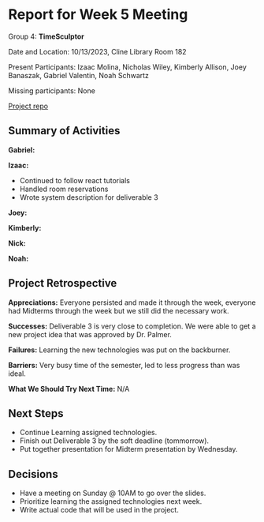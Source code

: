 # Report for Week 5 Meeting

Group 4: **TimeSculptor**

Date and Location: 10/13/2023, Cline Library Room 182

Present Participants: Izaac Molina, Nicholas Wiley, Kimberly Allison, Joey Banaszak, Gabriel Valentin, Noah Schwartz

Missing participants: None

[Project repo](https://github.com/nickw409/TimeSculptor)

## **Summary of Activities**

**Gabriel:**

**Izaac:**

- Continued to follow react tutorials
- Handled room reservations
- Wrote system description for deliverable 3

**Joey:**

**Kimberly:**

**Nick:**

**Noah:**

## **Project Retrospective**

**Appreciations:** Everyone persisted and made it through the week, everyone had Midterms through the week but we still did the necessary work.

**Successes:** Deliverable 3 is very close to completion. We were able to get a new project idea that was approved by Dr. Palmer.

**Failures:** Learning the new technologies was put on the backburner.

**Barriers:** Very busy time of the semester, led to less progress than was ideal.

**What We Should Try Next Time:** N/A

## **Next Steps**

- Continue Learning assigned technologies.
- Finish out Deliverable 3 by the soft deadline (tommorrow).
- Put together presentation for Midterm presentation by Wednesday.

## **Decisions**

- Have a meeting on Sunday @ 10AM to go over the slides.
- Prioritize learning the assigned technologies next week.
- Write actual code that will be used in the project.
